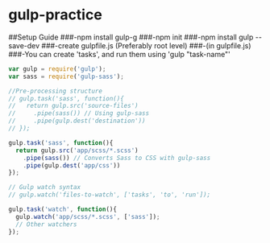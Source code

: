# gulp-practice

##Setup Guide
###-npm install gulp-g
###-npm init
###-npm install gulp --save-dev
###-create gulpfile.js (Preferably root level)
###-(in gulpfile.js)
###-You can create 'tasks', and run them using 'gulp "task-name"'

```javascript
var gulp = require('gulp');
var sass = require('gulp-sass');

//Pre-processing structure
// gulp.task('sass', function(){
//   return gulp.src('source-files')
//     .pipe(sass()) // Using gulp-sass
//     .pipe(gulp.dest('destination'))
// });

gulp.task('sass', function(){
  return gulp.src('app/scss/*.scss')
    .pipe(sass()) // Converts Sass to CSS with gulp-sass
    .pipe(gulp.dest('app/css'))
});

// Gulp watch syntax
// gulp.watch('files-to-watch', ['tasks', 'to', 'run']);

gulp.task('watch', function(){
  gulp.watch('app/scss/*.scss', ['sass']);
  // Other watchers
});
```
